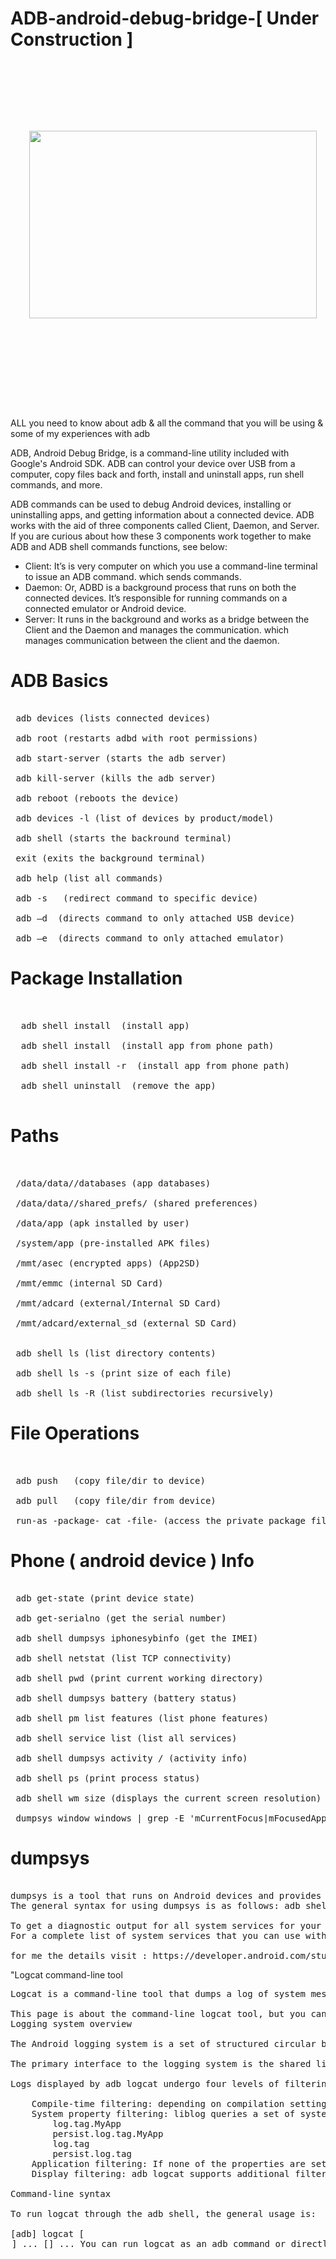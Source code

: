 # ADB-android-debug-bridge-[ Under Construction ] 


<pre> 




<p align="center">
  <img width="460" height="300" src="https://user-images.githubusercontent.com/92098387/175825784-c2d38156-4e33-494c-b49b-c79465b07912.png">
</p>







</pre>

ALL you need to know about adb &amp; all the command that you will be using &amp; some of my experiences with adb


ADB, Android Debug Bridge, is a command-line utility included with Google's Android SDK. ADB can control your device over USB from a computer, copy files back and forth, install and uninstall apps, run shell commands, and more.

ADB commands can be used to debug Android devices, installing or uninstalling apps, and getting information about a connected device. ADB works with the aid of three components called Client, Daemon, and Server. If you are curious about how these 3 components work together to make ADB and ADB shell commands functions, see below:

   * Client: It’s is very computer on which you use a command-line terminal to issue an ADB command. which sends commands.
   * Daemon: Or, ADBD is a background process that runs on both the connected devices. It’s responsible for running commands on a connected emulator or          Android device.
   * Server: It runs in the background and works as a bridge between the Client and the Daemon and manages the communication. which manages communication        between the client and the daemon.


# ADB Basics
<pre>
<br /> adb devices (lists connected devices)
<br /> adb root (restarts adbd with root permissions)
<br /> adb start-server (starts the adb server)
<br /> adb kill-server (kills the adb server)
<br /> adb reboot (reboots the device)
<br /> adb devices -l (list of devices by product/model)
<br /> adb shell (starts the backround terminal)
<br /> exit (exits the background terminal)
<br /> adb help (list all commands)
<br /> adb -s <deviceName> <command> (redirect command to specific device)
<br /> adb –d <command> (directs command to only attached USB device)
<br /> adb –e <command> (directs command to only attached emulator)
</pre> 

# Package Installation
  
 <pre>
 
<br />  adb shell install <apk> (install app)
<br />  adb shell install <path> (install app from phone path)
<br />  adb shell install -r <path> (install app from phone path)
<br />  adb shell uninstall <name> (remove the app)

</pre> 

# Paths

<pre> 
<br /> /data/data/<package>/databases (app databases)
<br /> /data/data/<package>/shared_prefs/ (shared preferences)
<br /> /data/app (apk installed by user)
<br /> /system/app (pre-installed APK files)
<br /> /mmt/asec (encrypted apps) (App2SD)
<br /> /mmt/emmc (internal SD Card)
<br /> /mmt/adcard (external/Internal SD Card)
<br /> /mmt/adcard/external_sd (external SD Card)

<br /> adb shell ls (list directory contents)
<br /> adb shell ls -s (print size of each file)
<br /> adb shell ls -R (list subdirectories recursively)
</pre>

#  File Operations
<pre>

<br /> adb push <local> <remote> (copy file/dir to device)
<br /> adb pull <remote> <local> (copy file/dir from device)
<br /> run-as -package- cat -file- (access the private package files)
</pre> 


# Phone ( android device ) Info
<pre>
<br /> adb get-statе (print device state)
<br /> adb get-serialno (get the serial number)
<br /> adb shell dumpsys iphonesybinfo (get the IMEI)
<br /> adb shell netstat (list TCP connectivity)
<br /> adb shell pwd (print current working directory)
<br /> adb shell dumpsys battery (battery status)
<br /> adb shell pm list features (list phone features)
<br /> adb shell service list (list all services)
<br /> adb shell dumpsys activity <package>/<activity> (activity info)
<br /> adb shell ps (print process status)
<br /> adb shell wm size (displays the current screen resolution)
<br /> dumpsys window windows | grep -E 'mCurrentFocus|mFocusedApp' (print current app's opened activity)
</pre>

# dumpsys
<pre>

dumpsys is a tool that runs on Android devices and provides information about system services. You can call dumpsys from the command line using the Android Debug Bridge (ADB) to get diagnostic output for all system services running on a connected device. This output is typically more verbose than you may want, so use the command line options described below to get output for only the system services you're interested in. This page also describes how to use dumpsys to accomplish common tasks, such as inspecting input, RAM, battery, or network diagnostics.
The general syntax for using dumpsys is as follows: adb shell dumpsys [-t timeout] [--help | -l | --skip services | service [arguments] | -c | -h]

To get a diagnostic output for all system services for your connected device, simply run adb shell dumpsys. However, this outputs far more information than you would typically want. For more manageable output, specify the service you want to examine by including it in the command. For example, the command below provides system data for input components, such as touchscreens or built-in keyboards: adb shell dumpsys input
For a complete list of system services that you can use with dumpsys, use the following command: adb shell dumpsys -l

for me the details visit : https://developer.android.com/studio/command-line/dumpsys
</pre>



"Logcat command-line tool

<pre>
Logcat is a command-line tool that dumps a log of system messages, including stack traces when the device throws an error and messages that you have written from your app with the Log class.

This page is about the command-line logcat tool, but you can also view log messages from the Logcat window in Android Studio. For information about viewing and filtering logs from Android Studio, see Write and View Logs with Logcat.
Logging system overview

The Android logging system is a set of structured circular buffers maintained by the system process logd. The set of available buffers is fixed and defined by the system. The most relevant ones are: main, which stores most application logs, system, which stores messages originating from the Android OS, and crash, which stores crash logs. Each log entry has a priority (one of VERBOSE, DEBUG, INFO, WARNING, ERROR or FATAL), a tag that identifies the origin of the log, and the actual log message.

The primary interface to the logging system is the shared library liblog and its header <android/log.h>. All language-specific logging facilities eventually call the function __android_log_write. By default, it calls the function __android_log_logd_logger, which sends the log entry to logd using a socket. Starting with API level 30, the logging function can be changed by calling __android_set_log_writer. More information is available in the NDK documentation.

Logs displayed by adb logcat undergo four levels of filtering:

    Compile-time filtering: depending on compilation settings, some logs may be completely removed from the binary. For example, Proguard can be configured to remove calls to Log.d from Java code.
    System property filtering: liblog queries a set of system properties to determine the minimum severity level to be sent to logd. If your logs have the tag MyApp, the following properties are checked, and are expected to contain the first letter of the minimum severity (V, D, I, W, E, or S to disable all logs):
        log.tag.MyApp
        persist.log.tag.MyApp
        log.tag
        persist.log.tag
    Application filtering: If none of the properties are set, liblog uses the minimum priority set by __android_log_set_minimum_priority. The default setting is INFO.
    Display filtering: adb logcat supports additional filters that can reduce the amount of logs shown from logd. See below for details.

Command-line syntax

To run logcat through the adb shell, the general usage is:

[adb] logcat [<option>] ... [<filter-spec>] ...

You can run logcat as an adb command or directly in a shell prompt of your emulator or connected device. To view log output using adb, navigate to your SDK platform-tools/ directory and execute:

adb logcat

For logcat online help, start a device and then execute:

adb logcat --help

You can create a shell connection to a device and execute:

$ adb shell
# logcat

Options

The following table describes the command line options of logcat.
Option 	Description
-b <buffer> 	Load an alternate log buffer for viewing, such as events or radio. The main, system, and crash buffer set is used by default. See Viewing Alternative Log Buffers.
-c, --clear 	Clear (flush) the selected buffers and exit. The default buffer set is main, system and crash. To clear all of the buffers, use -b all -c.
-e <expr>, --regex=<expr> 	Only print lines where the log message matches <expr> where <expr> is a regular expression.
-m <count>, --max-count=<count> 	Quit after printing <count> number of lines. This is meant to be paired with --regex, but will work on its own.
--print 	Paired with --regex and --max-count to let content bypass the regex filter, but still stop at the right number of matches.
-d 	Dump the log to the screen and exits.
-f <filename> 	Write log message output to <filename>. The default is stdout.
-g, --buffer-size 	Print the size of the specified log buffer and exits.
-n <count> 	Set the maximum number of rotated logs to <count>. The default value is 4. Requires the -r option.
-r <kbytes> 	Rotate the log file every <kbytes> of output. The default value is 16. Requires the -f option.
-s 	Equivalent to the filter expression '*:S', which sets priority for all tags to silent, and is used to precede a list of filter expressions that add content. To learn more, go to the section about filtering log output.
-v <format> 	Set the output format for log messages. The default is threadtime format. For a list of supported formats, go to the section about the Control log output format.
-D, --dividers 	Print dividers between each log buffer.
-c 	Flush (clear) the entire log and exit.
-t <count> 	Print only the most recent number of lines. This option includes -d functionality.
-t '<time>' 	Print the most recent lines since the specified time. This option includes -d functionality. See the -P option for information about quoting parameters with embedded spaces.

adb logcat -t '01-26 20:52:41.820'

-T <count> 	Print the most recent number of lines since the specified time. This option does not include -d functionality
-T '<time>' 	Print the most recent lines since the specified time. This option does not include include -d functionality. See the -P option for information about quoting parameters with embedded spaces.

adb logcat -t '01-26 20:52:41.820'

-L, --last 	Dump the logs prior to the last reboot.
-B, --binary 	Output the log in binary.
-S, --statistics 	Include statistics in the output to help you identify and target log spammers.
-G <size> 	Set the size of the log ring buffer. Can add K or M at the end to indicate kilobytes or megabytes.
-p, --prune 	Print (read) the allowlist and denylist and takes no arguments, as follows:

adb logcat -p

-P '<list> ...'
--prune '<list> ...' -P '<allowlist_and_denylist>' 	Write (set) the allowlist and denylist to adjust the logging content for a specific purpose. You provide a mixed content of allowed and denied list entries, where <allowlist> or <denylist> can be a UID, UID/PID or PID. With guidance from the logcat statistics (logcat -S), one can consider adjustments to the allowlist and denylist for purposes such as:

    Give the highest longevity to specific logging content through UID selections.
    Prevent someone (UID) or something (PID) from consuming these resources to help increase the logspan so you can have more visibility into the problems you are diagnosing.

By default the logging system automatically prevents the worst offender in the log statistics dynamically to make space for new log messages. Once it has exhausted the heuristics, the system prunes the oldest entries to make space for the new messages.

Adding an allowlist protects your Android Identification number (AID), which becomes the processes' AID and GID from being declared an offender, and adding a denylist helps free up space before the worst offenders are considered. You can choose how active the pruning is, and you can turn pruning off so it only removes content from the oldest entries in each log buffer.

Quotes

adb logcat does not preserve the quotes, so the syntax for specifying allowlist and denylist is as follows:

$ adb logcat -P '"<allowlist_and_denylist>"'

or

adb shell
$ logcat -P '<allowlist_and_denylist>'

The following example specifies an allowlist with PID 32676 and UID 675, and a denylist with PID 32677 and UID 897. PID 32677 on the denylist is weighted for faster pruning.

adb logcat -P '"/32676 675 ~/32677 897"'

Other allowlist and denylist command variations you can use are as follows:

~! worst uid denylist
~1000/! worst pid in system (1000)

--pid=<pid> ... 	Only print logs from the given PID.
--wrap 	Sleep for 2 hours or when the buffer is about to wrap whichever comes first. Improves efficiency of polling by providing an about-to-wrap wakeup.
Filtering log output

    The tag of a log message is a short string indicating the system component from which the message originates (for example, "View" for the view system).
    The priority is one of the following character values, ordered from lowest to highest priority:
        V: Verbose (lowest priority)
        D: Debug
        I: Info
        W: Warning
        E: Error
        F: Fatal
        S: Silent (highest priority, on which nothing is ever printed)

You can obtain a list of tags used in the system, with priorities, by running logcat and observing the first two columns of each message, given as <priority>/<tag>.

The following is an example of brief logcat output obtained with the logcat -v brief output command. It shows that the message relates to priority level "I" and tag "ActivityManager":

I/ActivityManager(  585): Starting activity: Intent { action=android.intent.action...}

To reduce the log output to a manageable level, you can restrict log output using filter expressions. Filter expressions let you indicate to the system the tags-priority combinations that you are interested in — the system suppresses other messages for the specified tags.

A filter expression follows this format tag:priority ..., where tag indicates the tag of interest and priority indicates the minimum level of priority to report for that tag. Messages for that tag at or above the specified priority are written to the log. You can supply any number of tag:priority specifications in a single filter expression. The series of specifications is whitespace-delimited.

Here's an example of a filter expression that suppresses all log messages except those with the tag "ActivityManager", at priority "Info" or above, and all log messages with tag "MyApp", with priority "Debug" or above:

adb logcat ActivityManager:I MyApp:D *:S

The final element in the above expression, *:S, sets the priority level for all tags to "silent", thus ensuring only log messages with "ActivityManager" and "MyApp" are displayed. Using *:S is an excellent way to ensure that log output is restricted to the filters that you have explicitly specified — it lets your filters serve as an allowlist for log output.

The following filter expression displays all log messages with priority level "warning" and higher, on all tags:

adb logcat *:W

If you're running logcat from your development computer (versus running it on a remote adb shell), you can also set a default filter expression by exporting a value for the environment variable ANDROID_LOG_TAGS:

export ANDROID_LOG_TAGS="ActivityManager:I MyApp:D *:S"

Note that ANDROID_LOG_TAGS filter is not exported to the emulator/device instance, if you are running logcat from a remote shell or using adb shell logcat.
Control log output format

Log messages contain a number of metadata fields, in addition to the tag and priority. You can modify the output format for messages so that they display a specific metadata field. To do so, you use the -v option and specify one of the supported output formats listed below.

    brief: Display priority, tag, and PID of the process issuing the message.
    long: Display all metadata fields and separate messages with blank lines.
    process: Display PID only.
    raw: Display the raw log message with no other metadata fields.
    tag: Display the priority and tag only.
    thread: A legacy format that shows priority, PID, and TID of the thread issuing the message.
    threadtime (default): Display the date, invocation time, priority, tag, PID, and TID of the thread issuing the message.
    time: Display the date, invocation time, priority, tag, and PID of the process issuing the message.

When starting logcat, you can specify the output format you want by using the -v option:

[adb] logcat [-v <format>]

Here's an example that shows how to generate messages in thread output format:

adb logcat -v thread

Note that you can only specify one output format with the -v option, but you can specify as many modifiers that make sense. Logcat ignores modifiers that do not make sense.
Format modifiers

Format modifiers change the logcat output in terms of any combination of one or more of the following modifiers. To specify a format modifier, use the -v option, as follows:

adb logcat -b all -v color -d

Every Android log message has a tag and a priority associated with it. You can combine any format modifier with any one of the following format options: brief, long, process, raw, tag, thread, threadtime, and time.

You can get the format modifier details by typing logcat -v --help at the command line.

    color: Show each priority level with a different color.
    descriptive: Show log buffer event descriptions. This modifier affects event log buffer messages only, and has no effect on the other non-binary buffers. The event descriptions come from the event-log-tags database.
    epoch: Display time in seconds starting from Jan 1, 1970.
    monotonic: Display time in CPU seconds starting from the last boot.
    printable: Ensure that any binary logging content is escaped.
    uid: If permitted by access controls, display the UID or Android ID of the logged process.
    usec: Display the time with precision down to microseconds.
    UTC: Display time as UTC.
    year: Add the year to the displayed time.
    zone: Add the local time zone to the displayed time.

Viewing alternative log buffers

The Android logging system keeps multiple circular buffers for log messages, and not all of the log messages are sent to the default circular buffer. To see additional log messages, you can run the logcat command with the -b option, to request viewing of an alternate circular buffer. You can view any of these alternate buffers:

    radio: View the buffer that contains radio/telephony related messages.
    events: View the interpreted binary system event buffer messages.
    main: View the main log buffer (default) does not contain system and crash log messages.
    system: View the system log buffer (default).
    crash: View the crash log buffer (default).
    all: View all buffers.
    default: Reports main, system, and crash buffers. 

The usage of the -b option is:

[adb] logcat [-b <buffer>]

Here is an example of how to view a log buffer containing radio and telephony messages:

adb logcat -b radio

You can also specify multiple -b flags for all of the buffers you want to print, as follows:

logcat -b main -b radio -b events

You can specify a single -b flag with a comma-separated list of buffers, for example:

logcat -b main,radio,events

Logging from code

The Log class allows you to create log entries in your code that display in the logcat tool. Common logging methods include:

    Log.v(String, String) (verbose)
    Log.d(String, String) (debug)
    Log.i(String, String) (information)
    Log.w(String, String) (warning)
    Log.e(String, String) (error)

For example, using the following call:
Kotlin
Java

Log.i("MyActivity", "MyClass.getView() — get item number $position")

The logcat outputs something like:

I/MyActivity( 1557): MyClass.getView() — get item number 1

</pre>

